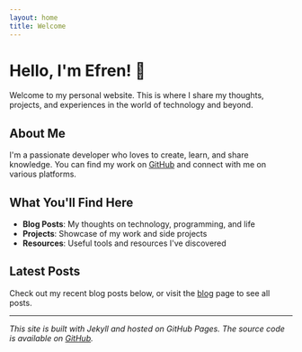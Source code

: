 ```yaml
---
layout: home
title: Welcome
---
```


# Hello, I'm Efren! 👋

Welcome to my personal website. This is where I share my thoughts, projects, and experiences in the world of technology and beyond.

## About Me

I'm a passionate developer who loves to create, learn, and share knowledge. You can find my work on [GitHub](https://github.com/efrenbl) and connect with me on various platforms.

## What You'll Find Here

- **Blog Posts**: My thoughts on technology, programming, and life
- **Projects**: Showcase of my work and side projects
- **Resources**: Useful tools and resources I've discovered

## Latest Posts

Check out my recent blog posts below, or visit the [blog](/blog) page to see all posts.

---

*This site is built with Jekyll and hosted on GitHub Pages. The source code is available on [GitHub](https://github.com/efrenbl/efrenbl.github.io).*
